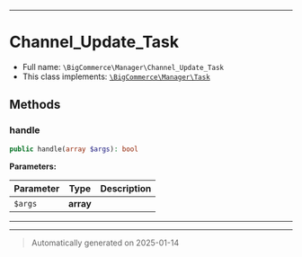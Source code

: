 ***

# Channel_Update_Task





* Full name: `\BigCommerce\Manager\Channel_Update_Task`
* This class implements:
[`\BigCommerce\Manager\Task`](./classes/BigCommerce/Manager/Task.md)




## Methods


### handle



```php
public handle(array $args): bool
```








**Parameters:**

| Parameter | Type | Description |
|-----------|------|-------------|
| `$args` | **array** |  |





***


***
> Automatically generated on 2025-01-14

